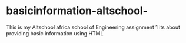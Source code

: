 # basicinformation-altschool-
This is my Altschool africa school of Engineering assignment 1
its about providing basic information using HTML
